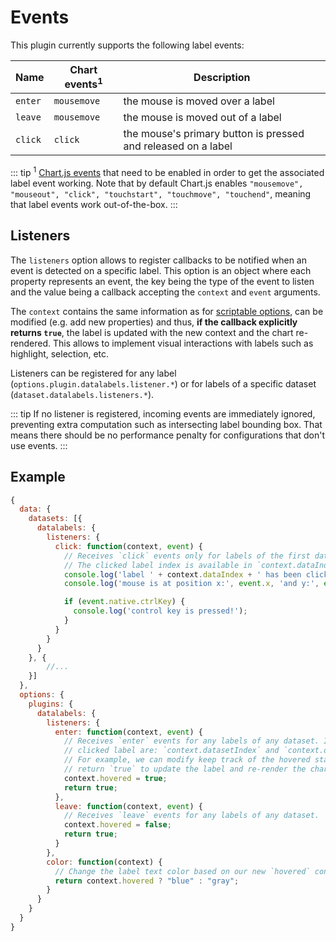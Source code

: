 # Events

This plugin currently supports the following label events:

| **Name** | **Chart events<sup>1</sup>** | **Description**
| ---- | ---- | ----
| `enter` | `mousemove` | the mouse is moved over a label
| `leave` | `mousemove` | the mouse is moved out of a label
| `click` | `click` | the mouse's primary button is pressed and released on a label

::: tip
<sup>1</sup> [Chart.js events](https://www.chartjs.org/docs/latest/configuration/interactions.html#events) that need to be enabled in order to get the associated label event working. Note that by default Chart.js enables `"mousemove", "mouseout", "click", "touchstart", "touchmove", "touchend"`, meaning that label events work out-of-the-box.
:::

## Listeners

The `listeners` option allows to register callbacks to be notified when an event is detected on a specific label. This option is an object where each property represents an event, the key being the type of the event to listen and the value being a callback accepting the `context` and `event` arguments.

The `context` contains the same information as for [scriptable options](options.md#option-context), can be modified (e.g. add new properties) and thus, **if the callback explicitly returns `true`**, the label is updated with the new context and the chart re-rendered. This allows to implement visual interactions with labels such as highlight, selection, etc.

Listeners can be registered for any label (`options.plugin.datalabels.listener.*`) or for labels of a specific dataset (`dataset.datalabels.listeners.*`).

::: tip
If no listener is registered, incoming events are immediately ignored, preventing extra computation such as intersecting label bounding box. That means there should be no performance penalty for configurations that don't use events.
:::

## Example

```javascript
{
  data: {
    datasets: [{
      datalabels: {
        listeners: {
          click: function(context, event) {
            // Receives `click` events only for labels of the first dataset.
            // The clicked label index is available in `context.dataIndex`.
            console.log('label ' + context.dataIndex + ' has been clicked!');
            console.log('mouse is at position x:', event.x, 'and y:', event.y);

            if (event.native.ctrlKey) {
              console.log('control key is pressed!');
            }
          }
        }
      }
    }, {
        //...
    }]
  },
  options: {
    plugins: {
      datalabels: {
        listeners: {
          enter: function(context, event) {
            // Receives `enter` events for any labels of any dataset. Indices of the
            // clicked label are: `context.datasetIndex` and `context.dataIndex`.
            // For example, we can modify keep track of the hovered state and
            // return `true` to update the label and re-render the chart.
            context.hovered = true;
            return true;
          },
          leave: function(context, event) {
            // Receives `leave` events for any labels of any dataset.
            context.hovered = false;
            return true;
          }
        },
        color: function(context) {
          // Change the label text color based on our new `hovered` context value.
          return context.hovered ? "blue" : "gray";
        }
      }
    }
  }
}
```

